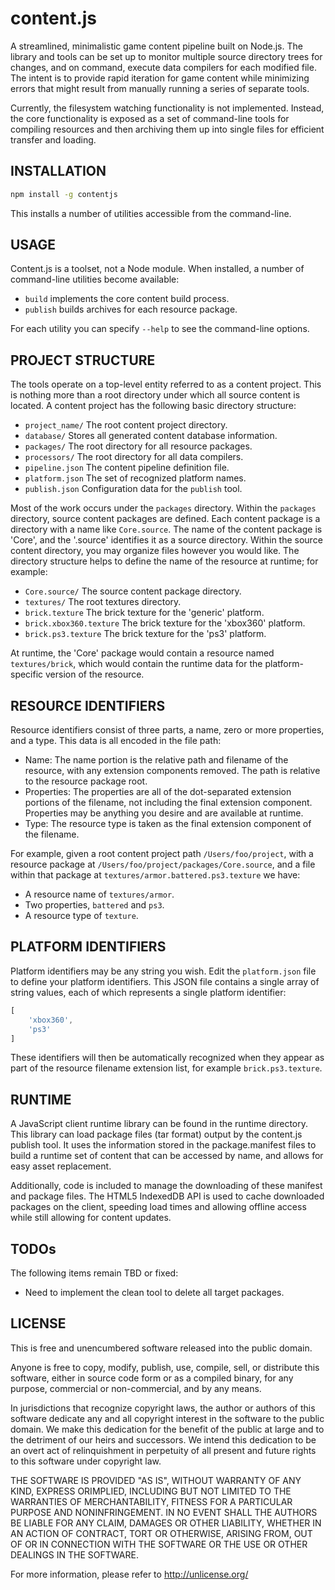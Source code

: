 # content.js #

A streamlined, minimalistic game content pipeline built on Node.js. The library and tools can be set up to monitor multiple source directory trees for changes, and on command, execute data compilers for each modified file. The intent is to provide rapid iteration for game content while minimizing errors that might result from manually running a series of separate tools.

Currently, the filesystem watching functionality is not implemented. Instead, the core functionality is exposed as a set of command-line tools for compiling resources and then archiving them up into single files for efficient transfer and loading.

## INSTALLATION ##

```bash
npm install -g contentjs
```
This installs a number of utilities accessible from the command-line.

## USAGE ##

Content.js is a toolset, not a Node module. When installed, a number of command-line utilities become available:

 * `build` implements the core content build process.
 * `publish` builds archives for each resource package.

For each utility you can specify `--help` to see the command-line options.

## PROJECT STRUCTURE ##

The tools operate on a top-level entity referred to as a content project. This is nothing more than a root directory under which all source content is located. A content project has the following basic directory structure:

 * `project_name/` The root content project directory.
  * `database/` Stores all generated content database information.
  * `packages/` The root directory for all resource packages.
  * `processors/` The root directory for all data compilers.
  * `pipeline.json` The content pipeline definition file.
  * `platform.json` The set of recognized platform names.
  * `publish.json` Configuration data for the `publish` tool.

Most of the work occurs under the `packages` directory. Within the `packages` directory, source content packages are defined. Each content package is a directory with a name like `Core.source`. The name of the content package is 'Core', and the '.source' identifies it as a source directory. Within the source content directory, you may organize files however you would like. The directory structure helps to define the name of the resource at runtime; for example:

 * `Core.source/` The source content package directory.
  * `textures/` The root textures directory.
   * `brick.texture` The brick texture for the 'generic' platform.
   * `brick.xbox360.texture` The brick texture for the 'xbox360' platform.
   * `brick.ps3.texture` The brick texture for the 'ps3' platform.

At runtime, the 'Core' package would contain a resource named `textures/brick`, which would contain the runtime data for the platform-specific version of the resource.

## RESOURCE IDENTIFIERS ##

Resource identifiers consist of three parts, a name, zero or more properties, and a type. This data is all encoded in the file path:

 * Name: The name portion is the relative path and filename of the resource, with any extension components removed. The path is relative to the resource package root.
 * Properties: The properties are all of the dot-separated extension portions of the filename, not including the final extension component. Properties may be anything you desire and are available at runtime.
 * Type: The resource type is taken as the final extension component of the filename.

For example, given a root content project path `/Users/foo/project`, with a resource package at `/Users/foo/project/packages/Core.source`, and a file within that package at `textures/armor.battered.ps3.texture` we have:

 * A resource name of `textures/armor`.
 * Two properties, `battered` and `ps3`.
 * A resource type of `texture`.

## PLATFORM IDENTIFIERS ##

Platform identifiers may be any string you wish. Edit the `platform.json` file to define your platform identifiers. This JSON file contains a single array of string values, each of which represents a single platform identifier:

```js
[
    'xbox360',
    'ps3'
]
```

These identifiers will then be automatically recognized when they appear as part of the resource filename extension list, for example `brick.ps3.texture`.

## RUNTIME ##

A JavaScript client runtime library can be found in the runtime directory. This library can load package files (tar format) output by the content.js publish tool. It uses the information stored in the package.manifest files to build a runtime set of content that can be accessed by name, and allows for easy asset replacement.

Additionally, code is included to manage the downloading of these manifest and package files. The HTML5 IndexedDB API is used to cache downloaded packages on the client, speeding load times and allowing offline access while still allowing for content updates.

## TODOs ##

The following items remain TBD or fixed:

 * Need to implement the clean tool to delete all target packages.

## LICENSE ##

This is free and unencumbered software released into the public domain.

Anyone is free to copy, modify, publish, use, compile, sell, or distribute this software, either in source code form or as a compiled binary, for any purpose, commercial or non-commercial, and by any means.

In jurisdictions that recognize copyright laws, the author or authors of this software dedicate any and all copyright interest in the software to the public domain. We make this dedication for the benefit of the public at large and to the detriment of our heirs and successors. We intend this dedication to be an overt act of relinquishment in perpetuity of all present and future rights to this software under copyright law.

THE SOFTWARE IS PROVIDED "AS IS", WITHOUT WARRANTY OF ANY KIND, EXPRESS ORIMPLIED, INCLUDING BUT NOT LIMITED TO THE WARRANTIES OF MERCHANTABILITY, FITNESS FOR A PARTICULAR PURPOSE AND NONINFRINGEMENT. IN NO EVENT SHALL THE AUTHORS BE LIABLE FOR ANY CLAIM, DAMAGES OR OTHER LIABILITY, WHETHER IN AN ACTION OF CONTRACT, TORT OR OTHERWISE, ARISING FROM, OUT OF OR IN CONNECTION WITH THE SOFTWARE OR THE USE OR OTHER DEALINGS IN THE SOFTWARE.

For more information, please refer to <http://unlicense.org/>
